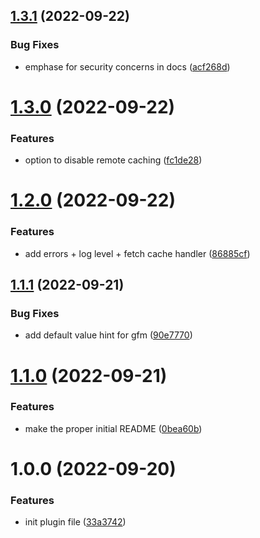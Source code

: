## [1.3.1](https://github.com/JulianCataldo/remark-embed/compare/v1.3.0...v1.3.1) (2022-09-22)


### Bug Fixes

* emphase for security concerns in docs ([acf268d](https://github.com/JulianCataldo/remark-embed/commit/acf268db03c8791e499d1d4278f8510dd45d0336))

# [1.3.0](https://github.com/JulianCataldo/remark-embed/compare/v1.2.0...v1.3.0) (2022-09-22)


### Features

* option to disable remote caching ([fc1de28](https://github.com/JulianCataldo/remark-embed/commit/fc1de28ce3ca71c17c3041e9d4aa0204f0f724fe))

# [1.2.0](https://github.com/JulianCataldo/remark-embed/compare/v1.1.1...v1.2.0) (2022-09-22)


### Features

* add errors + log level + fetch cache handler ([86885cf](https://github.com/JulianCataldo/remark-embed/commit/86885cf438a417d3907948f63f2d4a1d66e57bae))

## [1.1.1](https://github.com/JulianCataldo/remark-embed/compare/v1.1.0...v1.1.1) (2022-09-21)


### Bug Fixes

* add default value hint for gfm ([90e7770](https://github.com/JulianCataldo/remark-embed/commit/90e7770d47547da9866f5090eabaea1d9ff42d0a))

# [1.1.0](https://github.com/JulianCataldo/remark-embed/compare/v1.0.0...v1.1.0) (2022-09-21)


### Features

* make the proper initial README ([0bea60b](https://github.com/JulianCataldo/remark-embed/commit/0bea60b507d2af3f38d1de444f2dc185daf9cb6f))

# 1.0.0 (2022-09-20)


### Features

* init plugin file ([33a3742](https://github.com/JulianCataldo/remark-embed/commit/33a37426c75fd1ef94e9b4bad843c5916bf3d99f))

